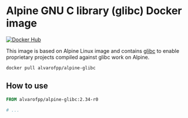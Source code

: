 # Alpine GNU C library (glibc) Docker image

[![Docker Hub](https://img.shields.io/badge/-Docker_Hub-0062cc?style=for-the-badge&logo=Docker&logoColor=white)][docker-hub]

This image is based on Alpine Linux image and contains [glibc][glibc] to enable
proprietary projects compiled against glibc work on Alpine.

```shell
docker pull alvarofpp/alpine-glibc
```

## How to use

```Dockerfile
FROM alvarofpp/alpine-glibc:2.34-r0

# ...
```

[docker-hub]: https://hub.docker.com/r/alvarofpp/alpine-glibc
[glibc]: https://github.com/sgerrand/alpine-pkg-glibc
